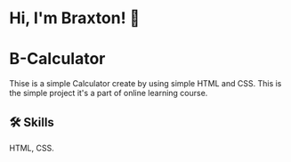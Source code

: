 
# Hi, I'm Braxton! 👋


# B-Calculator

Thise is a simple Calculator create by using simple HTML and CSS.
This is the simple project it's a part of online learning course.
      


## 🛠 Skills
HTML, CSS.

